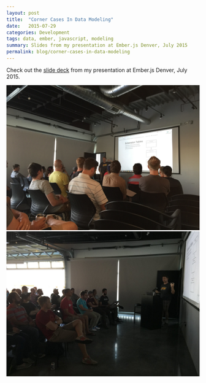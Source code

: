 ```yaml
---
layout: post
title:  "Corner Cases In Data Modeling"
date:   2015-07-29
categories: Development
tags: data, ember, javascript, modeling
summary: Slides from my presentation at Ember.js Denver, July 2015
permalink: blog/corner-cases-in-data-modeling
---
```


Check out the [slide deck](http://slides.com/kylecoberly/corner-cases-in-data-modeling) from my presentation at Ember.js Denver, July 2015.

![Data Modeling talk](/images/data-modeling-talk.jpeg)
![Data Modeling talk](/images/data-modeling-talk-2.jpg)
